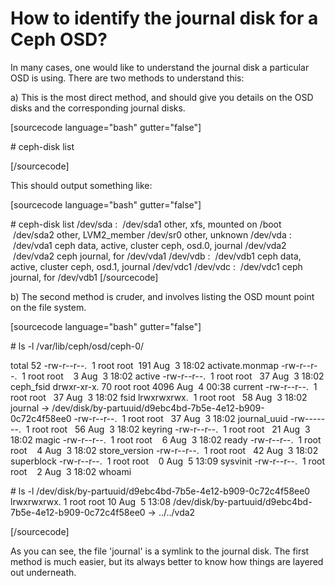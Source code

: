 # How to identify the journal disk for a Ceph OSD?


In many cases, one would like to understand the journal disk a particular OSD is using. There are two methods to understand this:

a) This is the most direct method, and should give you details on the OSD disks and the corresponding journal disks.

\[sourcecode language="bash" gutter="false"\]

\# ceph-disk list

\[/sourcecode\]

This should output something like:

\[sourcecode language="bash" gutter="false"\]

\# ceph-disk list /dev/sda :  /dev/sda1 other, xfs, mounted on /boot  /dev/sda2 other, LVM2\_member /dev/sr0 other, unknown /dev/vda :  /dev/vda1 ceph data, active, cluster ceph, osd.0, journal /dev/vda2  /dev/vda2 ceph journal, for /dev/vda1 /dev/vdb :  /dev/vdb1 ceph data, active, cluster ceph, osd.1, journal /dev/vdc1 /dev/vdc :  /dev/vdc1 ceph journal, for /dev/vdb1 \[/sourcecode\]

b) The second method is cruder, and involves listing the OSD mount point on the file system.

\[sourcecode language="bash" gutter="false"\]

\# ls -l /var/lib/ceph/osd/ceph-0/

total 52 -rw-r--r--.  1 root root  191 Aug  3 18:02 activate.monmap -rw-r--r--.  1 root root    3 Aug  3 18:02 active -rw-r--r--.  1 root root   37 Aug  3 18:02 ceph\_fsid drwxr-xr-x. 70 root root 4096 Aug  4 00:38 current -rw-r--r--.  1 root root   37 Aug  3 18:02 fsid lrwxrwxrwx.  1 root root   58 Aug  3 18:02 journal -&gt; /dev/disk/by-partuuid/d9ebc4bd-7b5e-4e12-b909-0c72c4f58ee0 -rw-r--r--.  1 root root   37 Aug  3 18:02 journal\_uuid -rw-------.  1 root root   56 Aug  3 18:02 keyring -rw-r--r--.  1 root root   21 Aug  3 18:02 magic -rw-r--r--.  1 root root    6 Aug  3 18:02 ready -rw-r--r--.  1 root root    4 Aug  3 18:02 store\_version -rw-r--r--.  1 root root   42 Aug  3 18:02 superblock -rw-r--r--.  1 root root    0 Aug  5 13:09 sysvinit -rw-r--r--.  1 root root    2 Aug  3 18:02 whoami

\# ls -l /dev/disk/by-partuuid/d9ebc4bd-7b5e-4e12-b909-0c72c4f58ee0 lrwxrwxrwx. 1 root root 10 Aug  5 13:08 /dev/disk/by-partuuid/d9ebc4bd-7b5e-4e12-b909-0c72c4f58ee0 -&gt; ../../vda2

\[/sourcecode\]

As you can see, the file 'journal' is a symlink to the journal disk. The first method is much easier, but its always better to know how things are layered out underneath.

